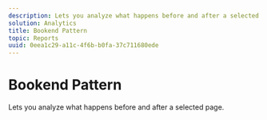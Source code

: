 ```yaml
---
description: Lets you analyze what happens before and after a selected page.
solution: Analytics
title: Bookend Pattern
topic: Reports
uuid: 0eea1c29-a11c-4f6b-b0fa-37c711680ede
---
```


# Bookend Pattern

Lets you analyze what happens before and after a selected page.

